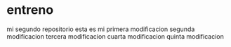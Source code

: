 # entreno
mi segundo repositorio
esta es mi primera modificacion
segunda modificacion
tercera modificacion
cuarta modificacion 
quinta modificacion